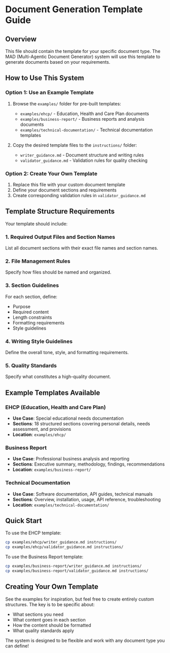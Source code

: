# Document Generation Template Guide

## Overview
This file should contain the template for your specific document type. The MAD (Multi-Agentic Document Generator) system will use this template to generate documents based on your requirements.

## How to Use This System

### Option 1: Use an Example Template
1. Browse the `examples/` folder for pre-built templates:
   - `examples/ehcp/` - Education, Health and Care Plan documents
   - `examples/business-report/` - Business reports and analysis documents
   - `examples/technical-documentation/` - Technical documentation templates

2. Copy the desired template files to the `instructions/` folder:
   - `writer_guidance.md` - Document structure and writing rules
   - `validator_guidance.md` - Validation rules for quality checking

### Option 2: Create Your Own Template
1. Replace this file with your custom document template
2. Define your document sections and requirements
3. Create corresponding validation rules in `validator_guidance.md`

## Template Structure Requirements

Your template should include:

### 1. Required Output Files and Section Names
List all document sections with their exact file names and section names.

### 2. File Management Rules
Specify how files should be named and organized.

### 3. Section Guidelines
For each section, define:
- Purpose
- Required content
- Length constraints
- Formatting requirements
- Style guidelines

### 4. Writing Style Guidelines
Define the overall tone, style, and formatting requirements.

### 5. Quality Standards
Specify what constitutes a high-quality document.

## Example Templates Available

### EHCP (Education, Health and Care Plan)
- **Use Case**: Special educational needs documentation
- **Sections**: 18 structured sections covering personal details, needs assessment, and provisions
- **Location**: `examples/ehcp/`

### Business Report
- **Use Case**: Professional business analysis and reporting
- **Sections**: Executive summary, methodology, findings, recommendations
- **Location**: `examples/business-report/`

### Technical Documentation
- **Use Case**: Software documentation, API guides, technical manuals
- **Sections**: Overview, installation, usage, API reference, troubleshooting
- **Location**: `examples/technical-documentation/`

## Quick Start

To use the EHCP template:
```bash
cp examples/ehcp/writer_guidance.md instructions/
cp examples/ehcp/validator_guidance.md instructions/
```

To use the Business Report template:
```bash
cp examples/business-report/writer_guidance.md instructions/
cp examples/business-report/validator_guidance.md instructions/
```

## Creating Your Own Template

See the examples for inspiration, but feel free to create entirely custom structures. The key is to be specific about:
- What sections you need
- What content goes in each section
- How the content should be formatted
- What quality standards apply

The system is designed to be flexible and work with any document type you can define!